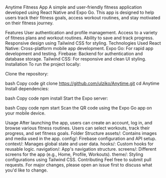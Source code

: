 Anytime Fitness App
A simple and user-friendly fitness application developed using React Native and Expo Go. This app is designed to help users track their fitness goals, access workout routines, and stay motivated on their fitness journey.

Features
User authentication and profile management.
Access to a variety of fitness plans and workout routines.
Ability to save and track progress.
Responsive design using Tailwind CSS for styling.
Technologies Used
React Native: Cross-platform mobile app development.
Expo Go: For rapid app development and testing.
Firebase: Backend for authentication and database storage.
Tailwind CSS: For responsive and clean UI styling.
Installation
To run the project locally:

Clone the repository:

bash
Copy code
git clone https://github.com/ulziko/Anytime.git
cd Anytime
Install dependencies:

bash
Copy code
npm install
Start the Expo server:

bash
Copy code
npm start
Scan the QR code using the Expo Go app on your mobile device.

Usage
After launching the app, users can create an account, log in, and browse various fitness routines.
Users can select workouts, track their progress, and set fitness goals.
Folder Structure
assets/: Contains images and media used in the app.
config/: Firebase configuration and API setup.
context/: Manages global state and user data.
hooks/: Custom hooks for reusable logic.
navigation/: App's navigation structure.
screens/: Different screens for the app (e.g., Home, Profile, Workouts).
theme/: Styling configurations using Tailwind CSS.
Contributing
Feel free to submit pull requests. For major changes, please open an issue first to discuss what you'd like to change.
